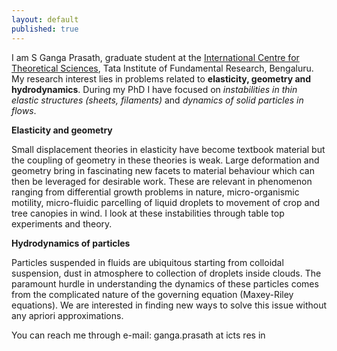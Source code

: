 ```yaml
---
layout: default
published: true
---
```

I am S Ganga Prasath, graduate student at the [International Centre for Theoretical Sciences](www.icts.res.in), Tata Institute of Fundamental Research, Bengaluru. My research interest lies in problems related to **elasticity, geometry and hydrodynamics**. During my PhD I have focused on _instabilities in thin elastic structures (sheets, filaments)_ and _dynamics of solid particles in flows_.

**Elasticity and geometry**

Small displacement theories in elasticity have become textbook material but the coupling of geometry in these theories is weak. Large deformation and geometry bring in fascinating new facets to material behaviour which can then be leveraged for desirable work. These are relevant in phenomenon ranging from differential growth problems in nature, micro-organismic motility, micro-fluidic parcelling of liquid droplets to movement of crop and tree canopies in wind. I look at these instabilities through table top experiments and theory.

**Hydrodynamics of particles**

Particles suspended in fluids are ubiquitous starting from colloidal suspension, dust in atmosphere to collection of droplets inside clouds. The paramount hurdle in understanding the dynamics of these particles comes from the complicated nature of the governing equation (Maxey-Riley equations). We are interested in finding new ways to solve this issue without any apriori approximations.

You can reach me through e-mail: ganga.prasath at icts res in
